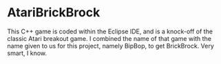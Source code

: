 # AtariBrickBrock
This C++ game is coded within the Eclipse IDE, and is a knock-off of the classic Atari breakout game. 
I combined the name of that game with the name given to us for this project, namely BipBop, to get BrickBrock. 
Very smart, I know.
